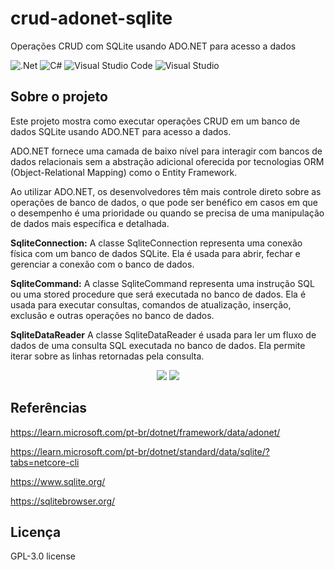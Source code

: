 # crud-adonet-sqlite
Operações CRUD com SQLite usando ADO.NET para acesso a dados

![.Net](https://img.shields.io/badge/.NET-5C2D91?style=for-the-badge&logo=.net&logoColor=white)
![C#](https://img.shields.io/badge/c%23-%23239120.svg?style=for-the-badge&logo=c-sharp&logoColor=white)
![Visual Studio Code](https://img.shields.io/badge/Visual%20Studio%20Code-0078d7.svg?style=for-the-badge&logo=visual-studio-code&logoColor=white)
![Visual Studio](https://img.shields.io/badge/Visual%20Studio-5C2D91.svg?style=for-the-badge&logo=visual-studio&logoColor=white)

## Sobre o projeto
Este projeto mostra como executar operações CRUD em um banco de dados SQLite usando ADO.NET para acesso a dados.

ADO.NET fornece uma camada de baixo nível para interagir com bancos de dados relacionais sem a abstração adicional oferecida por tecnologias ORM (Object-Relational Mapping) como o Entity Framework.

Ao utilizar ADO.NET, os desenvolvedores têm mais controle direto sobre as operações de banco de dados, o que pode ser benéfico em casos em que o desempenho é uma prioridade ou quando se precisa de uma manipulação de dados mais específica e detalhada.

**SqliteConnection:** A classe SqliteConnection representa uma conexão física com um banco de dados SQLite. Ela é usada para abrir, fechar e gerenciar a conexão com o banco de dados.

**SqliteCommand:** A classe SqliteCommand representa uma instrução SQL ou uma stored procedure que será executada no banco de dados. Ela é usada para executar consultas, comandos de atualização, inserção, exclusão e outras operações no banco de dados.

**SqliteDataReader** A classe SqliteDataReader é usada para ler um fluxo de dados de uma consulta SQL executada no banco de dados. Ela permite iterar sobre as linhas retornadas pela consulta.

<div align="center">
    <img src="https://github.com/jfs-dev/crud-adonet-sqlite/assets/54154628/90b136e7-2008-4d91-a2b3-9e2b6c8c011b"</img>
    <img src="https://github.com/jfs-dev/crud-adonet-sqlite/assets/54154628/a8c9ddc1-48b8-45bf-a451-a797573ab687"</img>
</div>

## Referências
https://learn.microsoft.com/pt-br/dotnet/framework/data/adonet/

https://learn.microsoft.com/pt-br/dotnet/standard/data/sqlite/?tabs=netcore-cli

https://www.sqlite.org/

https://sqlitebrowser.org/

## Licença
GPL-3.0 license

